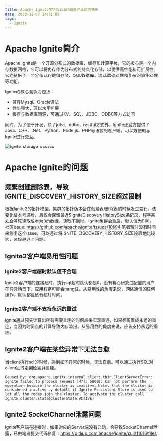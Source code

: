 ```yaml
---
title: Apache Ignite在华为云IoT服务产品部的使用
date: 2023-12-07 14:01:05
tags:
  - Ignite
---
```


# Apache Ignite简介

Apache Ignite是一个开源分布式的数据库、缓存和计算平台。它的核心是一个内存数据网格，它可以将内存作为分布式的持久化存储，以提供高性能和可扩展性。它还提供了一个分布式的键值存储、SQL数据库、流式数据处理和复杂的事件处理等功能。

Ignite的核心竞争力包括：
- 兼容Mysql、Oracle语法
- 性能强大，可以水平扩展
- 缓存与数据库同源，可通过KV、SQL、JDBC、ODBC等方式访问

同时，为了便于开发，除了jdbc、odbc、restful方式外，Ignite还官方提供了Java、C++、.Net、Python、Node.js、PHP等语言的客户端，可以方便的与Ignite进行交互。

![ignite-storage-access](ignite-storage-access)

# Apache Ignite的问题

## 频繁创建删除表，导致IGNITE_DISCOVERY_HISTORY_SIZE超过限制

根据Ignite2的拓扑模型，集群的拓扑版本会在创建表/删除表的时候发生变化，该变化版本号递增，且仅会保留最近$IgniteDiscoveryHistorySize条记录，程序某处会写死读取版本为0的数据，读取不到时，ignite集群会重启。默认值为500。
社区issue: https://github.com/apache/ignite/issues/10894
笔者暂时没有时间来修复这个issue，可以通过将IGNITE_DISCOVERY_HISTORY_SIZE设置地比较大，来规避这个问题。

## Ignite2客户端易用性问题

### Ignite2客户端超时默认值不合理

Ignite2客户端的连接超时、执行sql超时默认都是0，没有精心研究过配置的用户在异常场景下，应用程序可能会hang住。从易用性的角度来说，网络通信的任何操作，默认都应该有超时时间。

### Ignite2客户端不支持永远的重试

Ignite通过预先计算出所有需要重连的时间点来实现重连，如果想配置成永远的重连，会因为时间点的计算导致内存溢出。从易用性的角度来说，应该支持永远的重连。

## Ignite2客户端在某些异常下无法自愈

当client执行sql的时候，碰到如下异常的时候，无法自愈。可以通过执行SQL对client进行定期检查并重建。

```
Caused by: org.apache.ignite.internal.client.thin.ClientServerError: Ignite failed to process request [47]: 50000: Can not perform the operation because the cluster is inactive. Note, that the cluster is considered inactive by default if Ignite Persistent Store is used to let all the nodes join the cluster. To activate the cluster call Ignite.cluster.state(ClusterState.ACTIVE)
```

## Ignite2 SocketChannel泄露问题

Ignite客户端在连接时，如果对应的Server端没有启动，会导致SocketChannel泄露，已由笔者提交代码修复：https://github.com/apache/ignite/pull/11016/files
